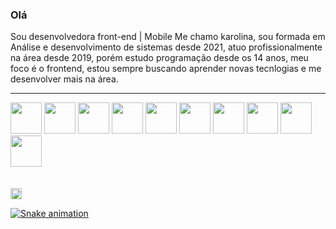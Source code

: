 ### Olá 

 Sou desenvolvedora front-end | Mobile
 Me chamo karolina, sou formada em Análise e desenvolvimento de sistemas desde 2021, atuo profissionalmente na área desde 2019, porém estudo programação desde os 14 anos, meu foco é o frontend, estou sempre buscando aprender novas tecnlogias e me desenvolver mais na área.
<hr/>


<div>
<img src="https://cdn.jsdelivr.net/gh/devicons/devicon@latest/icons/react/react-original-wordmark.svg"  height="50px" width="50px"/>
<img src="https://cdn.jsdelivr.net/gh/devicons/devicon@latest/icons/angularjs/angularjs-original.svg"  height="50px" width="50px" />
<img src="https://cdn.jsdelivr.net/gh/devicons/devicon@latest/icons/nodejs/nodejs-original-wordmark.svg"  height="50px" width="50px" />
<img src="https://cdn.jsdelivr.net/gh/devicons/devicon@latest/icons/vuejs/vuejs-original-wordmark.svg"   height="50px" width="50px"/>
<img src="https://cdn.jsdelivr.net/gh/devicons/devicon@latest/icons/nextjs/nextjs-plain.svg"  height="50px" width="50px" />
<img src="https://cdn.jsdelivr.net/gh/devicons/devicon@latest/icons/materialui/materialui-original.svg"  height="50px" width="50px"  />
<img src="https://cdn.jsdelivr.net/gh/devicons/devicon@latest/icons/tailwindcss/tailwindcss-plain-wordmark.svg"   height="50px" width="50px" />
<img src="https://cdn.jsdelivr.net/gh/devicons/devicon@latest/icons/postgresql/postgresql-original-wordmark.svg" height="50px" width="50px" />
<img src="https://cdn.jsdelivr.net/gh/devicons/devicon@latest/icons/typescript/typescript-plain.svg"  height="50px" width="50px" />
<img src="https://cdn.jsdelivr.net/gh/devicons/devicon@latest/icons/redux/redux-original.svg"  height="50px" width="50px" />          
</div>

<br/>
<br/>


<div>
  <a href="https://www.linkedin.com/in/karolina-m-22a20b18a/">
  <img height="18em" src="https://img.shields.io/badge/LinkedIn-0077B5?style=for-the-badge&logo=linkedin&logoColor=white">
</div>


![Snake animation](https://github.com/karoolina1234)
